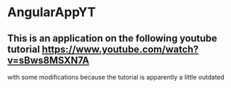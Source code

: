 # AngularAppYT

## This is an application on the following youtube tutorial https://www.youtube.com/watch?v=sBws8MSXN7A

with some modifications because the tutorial is apparently a little outdated